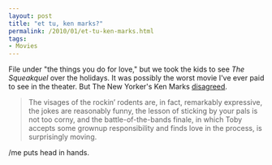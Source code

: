 ```yaml
---
layout: post
title: "et tu, ken marks?"
permalink: /2010/01/et-tu-ken-marks.html
tags: 
- Movies
---
```


File under "the things you do for love," but we took the kids to see _The Squeakquel_ over the holidays. It was possibly the worst movie I've ever paid to see in the theater. But The New Yorker's Ken Marks [disagreed](http://www.newyorker.com/arts/reviews/film/alvin_and_the_chipmunks_the_squeakquel_thomas).

> The visages of the rockin’ rodents are, in fact, remarkably expressive, the jokes are reasonably funny, the lesson of sticking by your pals is not too corny, and the battle-of-the-bands finale, in which Toby accepts some grownup responsibility and finds love in the process, is surprisingly moving.

/me puts head in hands.
